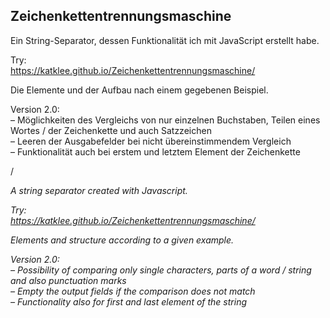 ## Zeichenkettentrennungsmaschine

Ein String-Separator, dessen Funktionalität ich mit JavaScript erstellt habe.  

Try:  
https://katklee.github.io/Zeichenkettentrennungsmaschine/

Die Elemente und der Aufbau nach einem gegebenen Beispiel.

Version 2.0:  
– Möglichkeiten des Vergleichs von nur einzelnen Buchstaben, Teilen eines Wortes / der Zeichenkette und auch Satzzeichen  
– Leeren der Ausgabefelder bei nicht übereinstimmendem Vergleich  
– Funktionalität auch bei erstem und letztem Element der Zeichenkette  

/

*A string separator created with Javascript.*

*Try:  
https://katklee.github.io/Zeichenkettentrennungsmaschine/*

*Elements and structure according to a given example.*

*Version 2.0:  
– Possibility of comparing only single characters, parts of a word / string and also punctuation marks  
– Empty the output fields if the comparison does not match  
– Functionality also for first and last element of the string*
